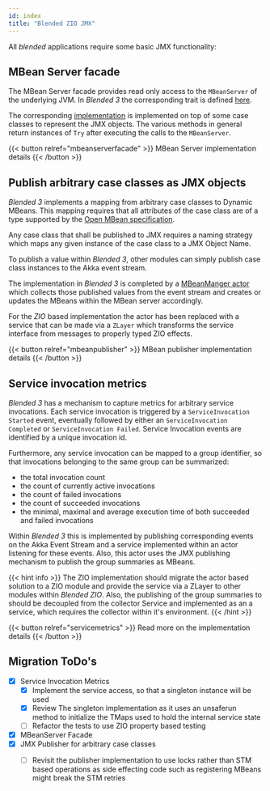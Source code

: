 ```yaml
---
id: index
title: "Blended ZIO JMX"
---
```


All _blended_ applications require some basic JMX functionality:

## MBean Server facade

The MBean Server facade provides read only access to the `MBeanServer` of the underlying JVM. In _Blended 3_ the corresponding trait is defined [here](https://github.com/woq-blended/blended/blob/main/blended.jmx/jvm/src/main/scala/blended/jmx/BlendedMBeanServerFacade.scala).

The corresponding [implementation](https://github.com/woq-blended/blended/blob/main/blended.jmx/jvm/src/main/scala/blended/jmx/internal/BlendedMBeanServerFacadeImpl.scala) is implemented on top of some case classes to represent the JMX objects. The various methods in general return instances of `Try` after executing the calls to the `MBeanServer`.

{{< button relref="mbeanserverfacade" >}}
MBean Server implementation details
{{< /button >}}

## Publish arbitrary case classes as JMX objects

_Blended 3_ implements a mapping from arbitrary case classes to Dynamic MBeans. This mapping requires that all attributes of the case class are of a type supported by the [Open MBean specification](https://docs.oracle.com/cd/E19206-01/816-4178/6madjde4v/index.html).

Any case class that shall be published to JMX requires a naming strategy which maps any given instance of the case class to a JMX Object Name.

To publish a value within _Blended 3_, other modules can simply publish case class instances to the Akka event stream.

The implementation in _Blended 3_ is completed by a [MBeanManger actor](https://github.com/woq-blended/blended/blob/main/blended.jmx/jvm/src/main/scala/blended/jmx/internal/ProductMBeanManagerImpl.scala) which collects those published values from the event stream and creates or updates the MBeans within the MBean server accordingly.

For the _ZIO_ based implementation the actor has been replaced with a service that can be made via a `ZLayer` which transforms the service interface from messages to properly typed ZIO effects.

{{< button relref="mbeanpublisher" >}}
MBean publisher implementation details
{{< /button >}}

## Service invocation metrics

_Blended 3_ has a mechanism to capture metrics for arbitrary service invocations. Each service invocation is triggered by a `ServiceInvocation Started` event, eventually followed by either an `ServiceInvocation Completed` or `ServiceInvocation Failed`. Service Invocation events are identified by a unique invocation id.

Furthermore, any service invocation can be mapped to a group identifier, so that invocations belonging to the same group can be summarized:
* the total invocation count
* the count of currently active invocations
* the count of failed invocations
* the count of succeeded invocations
* the minimal, maximal and average execution time of both succeeded and failed invocations

Within _Blended 3_ this is implemented by publishing corresponding events on the Akka Event Stream and a service implemented within an actor listening for these events. Also, this actor uses the JMX publishing mechanism to publish the group summaries as MBeans.

{{< hint info >}}
The ZIO implementation should migrate the actor based solution to a ZIO module and provide the service via a ZLayer to other modules within _Blended ZIO_. Also, the publishing of the group summaries to should be decoupled from the collector Service and implemented as an a service, which requires the collector within it's environment.
{{< /hint >}}

{{< button relref="servicemetrics" >}}
Read more on the implementation details
{{< /button >}}

## Migration ToDo's

* [x] Service Invocation Metrics
  * [x] Implement the service access, so that a singleton instance will be used
  * [x] Review The singleton implementation as it uses an unsaferun method to initialize the TMaps used to hold the internal service state
  * [ ] Refactor the tests to use ZIO property based testing
* [x] MBeanServer Facade
* [x] JMX Publisher for arbitrary case classes
  * [ ] Revisit the publisher implementation to use locks rather than STM based operations as side effecting code such as registering MBeans might break the STM retries



